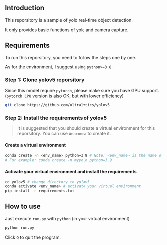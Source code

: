 ## Introduction
This reporsitory is a sample of yolo real-time object detection.

It only provides basic functions of yolo and camera capture.

## Requirements

To run this reporsitory, you need to follow the steps one by one.

As for the environment, I suggest using `python>=3.8`.

### Step 1: Clone yolov5 reporsitory

Since this model require `pytorch`, please make sure you have GPU support.(`pytorch CPU` version is also OK, but with lower efficiency)

```bash
git clone https://github.com/ultralytics/yolov5
```

### Step 2: Install the requirements of yolov5

> It is suggested that you should create a virtual environment for this reporsitory. You can use `Anaconda` to create it.

#### Create a virtual environment

```bash
conda create -n <env_name> python=3.9 # Note: <env_name> is the name of your virtual environment
# For example: conda create -n myyolo python=3.9
```

#### Activate your virtual environment and install the requirements

```bash
cd yolov5 # change directory to yolov5
conda activate <env_name> # activate your virtual environment
pip install -r requirements.txt
```

## How to use

Just execute `run.py` with `python` (in your virtual environment)

```bash
python run.py
```

Click `Q` to quit the program.